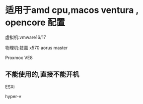 # 适用于amd cpu,macos ventura , opencore 配置

虚拟机:vmware16/17

物理机:技嘉 x570 aorus master

Proxmox VE8

不能使用的,直接不能开机
-------------------------------
ESXi

hyper-v
